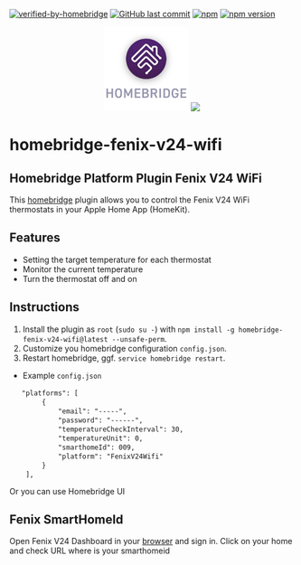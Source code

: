 [![verified-by-homebridge](https://badgen.net/badge/homebridge/verified/purple)](https://github.com/homebridge/homebridge/wiki/Verified-Plugins)
[![GitHub last commit](https://img.shields.io/github/last-commit/tomas-kulhanek/homebridge-fenix-v24-wifi.svg)](https://github.com/tomas-kulhanek/homebridge-fenix-v24-wifi)
[![npm](https://img.shields.io/npm/dt/homebridge-fenix-v24-wifi.svg)](https://www.npmjs.com/package/homebridge-fenix-v24-wifi)
[![npm version](https://badge.fury.io/js/homebridge-fenix-v24-wifi.svg)](https://badge.fury.io/js/homebridge-fenix-v24-wifi)

<p align="center">

<img src="https://github.com/homebridge/branding/raw/master/logos/homebridge-wordmark-logo-vertical.png" width="150">
<img src="https://www.fenixgroup.cz/sites/default/files/fenix_2020_2.png"  width="300">

</p>

# homebridge-fenix-v24-wifi

## Homebridge Platform Plugin Fenix V24 WiFi


This [homebridge](https://github.com/homebridge/homebridge) plugin allows you to control the Fenix V24 WiFi thermostats in your Apple Home App (HomeKit).

## Features
- Setting the target temperature for each thermostat
- Monitor the current temperature
- Turn the thermostat off and on


## Instructions

1. Install the plugin as `root` (`sudo su -`) with `npm install -g homebridge-fenix-v24-wifi@latest --unsafe-perm`.
2. Customize you homebridge configuration `config.json`.
3. Restart homebridge, ggf. `service homebridge restart`.

- Example `config.json`

```
   "platforms": [
        {
            "email": "-----",
            "password": "------",
            "temperatureCheckInterval": 30,
            "temperatureUnit": 0,
            "smarthomeId": 009,
            "platform": "FenixV24Wifi"
        }
    ],
```

Or you can use Homebridge UI

## Fenix SmartHomeId
Open Fenix V24 Dashboard in your [browser](https://v24.fenixgroup.eu/mobile/dist) and sign in. Click on your home and check URL where is your smarthomeid  
